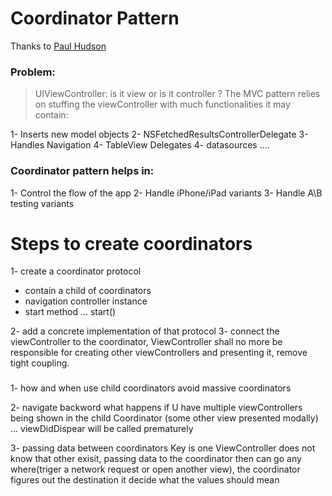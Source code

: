# Coordinator Pattern

Thanks to [Paul Hudson](https://www.youtube.com/watch?v=7HgbcTqxoN4)

### Problem:

> UIViewController: 
is it view or is it controller ? 
The MVC pattern relies on stuffing the viewController with much functionalities it may contain:

1- Inserts new model objects 
2- NSFetchedResultsControllerDelegate 
3- Handles Navigation
4- TableView Delegates 
4- datasources ....

### Coordinator pattern helps in:

1- Control the flow of the app
2- Handle iPhone/iPad variants 
3- Handle A\B testing variants 


# Steps to create coordinators 

1- create a coordinator protocol 
- contain a child of coordinators 
- navigation controller instance 
- start method ... start()

2- add a concrete implementation of that protocol
3- connect the viewController to the coordinator, ViewController shall no more be responsible for creating other viewControllers and presenting it, remove tight coupling.


###
1- how and when use child coordinators 
avoid massive coordinators 

2- navigate backword
what happens if U have multiple viewControllers being shown in the child Coordinator (some other view presented modally) ... viewDidDispear will be called prematurely 

3- passing data between coordinators
Key is one ViewController does not know that other exisit, passing data to the coordinator then can go any where(triger a network request or open another view), the coordinator figures out the destination it decide what the values should mean
 

